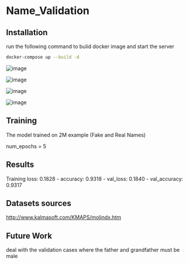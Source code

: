 # Name_Validation

<!-- Installation -->
## Installation

run the following command to bulid docker image and start the server
```sh
docker-compose up --build -d
  ```
  
  
  
  
  ![image](https://user-images.githubusercontent.com/101316217/206884574-1e1a7491-9dae-4859-b1ec-859b009de3b4.png)
  
  
  
  ![image](https://user-images.githubusercontent.com/101316217/206884582-d2daf0df-8940-4f23-9e92-b05b8b467fc7.png)
  
  
  
  
  ![image](https://user-images.githubusercontent.com/101316217/206884588-a75730d0-54ec-495f-b59d-f5b41aa2d266.png)
  
  
  
  ![image](https://user-images.githubusercontent.com/101316217/206884598-eab0739b-9119-43b3-a2a6-cc61b890cf14.png)

## Training  

The model trained on 2M example (Fake and Real Names)

num_epochs = 5

## Results 

Training loss: 0.1828 - accuracy: 0.9318 - val_loss: 0.1840 - val_accuracy: 0.9317

## Datasets sources 

http://www.kalmasoft.com/KMAPS/molindx.htm

## Future Work

deal with the validation cases where the father and grandfather must be male 







